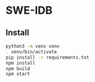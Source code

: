 # SWE-IDB

## Install
```bash
python3 -m venv venv
. venv/bin/activate
pip install -r requirements.txt
npm install
npm build
npm start
```